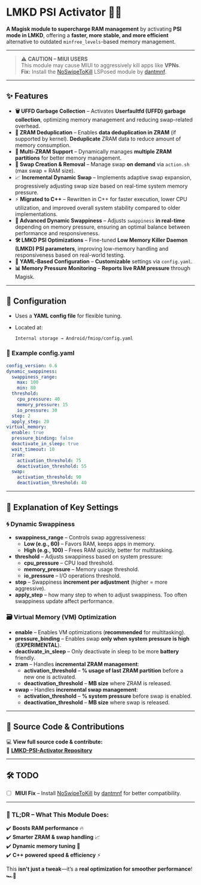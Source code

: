 # **LMKD PSI Activator** 🚀💾

**A Magisk module to supercharge RAM management** by activating **PSI mode in LMKD**, offering a **faster, more stable, and more efficient** alternative to outdated `minfree_levels`-based memory management.

---

> ⚠️ **CAUTION – MIUI USERS**  
> This module may cause MIUI to aggressively kill apps like **VPNs**.  
> **Fix:** Install the [NoSwipeToKill](https://github.com/dantmnf/NoSwipeToKill) LSPosed module by [dantmnf](https://github.com/dantmnf).

---

## **✨ Features**

- **🗑️ UFFD Garbage Collection** – Activates **Userfaultfd (UFFD) garbage collection**, optimizing memory management and reducing swap-related overhead.
- **🔄 ZRAM Deduplication** – Enables **data deduplication in ZRAM** (if supported by kernel). **Deduplicate** ZRAM data to reduce amount of memory consumption.
- **🚀 Multi-ZRAM Support** – Dynamically manages **multiple ZRAM partitions** for better memory management.
- **📂 Swap Creation & Removal** – Manage swap **on demand** via `action.sh` (max swap = RAM size).
- 📈 **Incremental Dynamic Swap** – Implements adaptive swap expansion, progressively adjusting swap size based on real-time system memory pressure.
- ⚡ **Migrated to C++** – Rewritten in C++ for faster execution, lower CPU utilization, and improved overall system stability compared to older implementations.
- **🔄 Advanced Dynamic Swappiness** – Adjusts `swappiness` **in real-time** depending on memory pressure, ensuring an optimal balance between performance and responsiveness.
- **🛠️ LMKD PSI Optimizations** – Fine-tuned **Low Memory Killer Daemon (LMKD) PSI parameters**, improving low-memory handling and responsiveness based on real-world testing.
- **📝 YAML-Based Configuration** – **Customizable** settings via `config.yaml`.
- **📊 Memory Pressure Monitoring** – **Reports live RAM pressure** through Magisk.

---

## **🔧 Configuration**

- Uses a **YAML config file** for flexible tuning.
- Located at:

  ```
  Internal storage → Android/fmiop/config.yaml
  ```

### **📜 Example config.yaml**

```yaml
config_version: 0.6
dynamic_swappiness:
  swappiness_range:
    max: 100
    min: 80
  threshold:
    cpu_pressure: 40
    memory_pressure: 15
    io_pressure: 30
  step: 2
  apply_step: 20
virtual_memory:
  enable: true
  pressure_binding: false
  deactivate_in_sleep: true
  wait_timeout: 10
  zram:
    activation_threshold: 75
    deactivation_threshold: 55
  swap:
    activation_threshold: 90
    deactivation_threshold: 40
```

---

## **📖 Explanation of Key Settings**

### **🌀 Dynamic Swappiness**

- **swappiness_range** – Controls swap aggressiveness:
  - **Low (e.g., 60)** – Favors RAM, keeps apps in memory.
  - **High (e.g., 100)** – Frees RAM quickly, better for multitasking.
- **threshold** – Adjusts swappiness based on system pressure:
  - **cpu_pressure** – CPU load threshold.
  - **memory_pressure** – Memory usage threshold.
  - **io_pressure** – I/O operations threshold.
- **step** – Swappiness **increment per adjustment** (higher = more aggressive).
- **apply_step** – how many step to when to adjust swappiness.
  Too often swappiness update affect performance.

### **🗃️ Virtual Memory (VM) Optimization**

- **enable** – Enables VM optimizations (**recommended** for multitasking).
- **pressure_binding** – Enables swap **only when system pressure is high** (**EXPERIMENTAL**).
- **deactivate_in_sleep** – Only deactivate in sleep to be more **battery** friendly.
- **zram** – Handles **incremental ZRAM management**:
  - **activation_threshold** – **% usage of last ZRAM partition** before a new one is activated.
  - **deactivation_threshold** – **MB size** where ZRAM is released.
- **swap** – Handles **incremental swap management**:
  - **activation_threshold** – **% system pressure** before swap is enabled.
  - **deactivation_threshold** – **MB size** where swap is released.

---

## **📂 Source Code & Contributions**

💻 **View full source code & contribute:**  
🔗 [**LMKD-PSI-Activator Repository**](https://github.com/lululoid/LMKD-PSI-Activator)

---

## **🛠️ TODO**

- [ ] **MIUI Fix** – Install [NoSwipeToKill](https://github.com/dantmnf/NoSwipeToKill) by [dantmnf](https://github.com/dantmnf) for better compatibility.

---

### **🚀 TL;DR – What This Module Does:**

✔️ **Boosts RAM performance** 🔥  
✔️ **Smarter ZRAM & swap handling** 📈  
✔️ **Dynamic memory tuning** 🧠  
✔️ **C++ powered speed & efficiency** ⚡

This **isn't just a tweak**—it’s a **real optimization for smoother performance**! 🏎️💨
